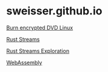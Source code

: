 # sweisser.github.io

[Burn encrypted DVD Linux](linux_burn_encrypted_dvd.md)

[Rust Streams](streams.md)

[Rust Streams Exploration](streams_hierarchy.md)

[WebAssembly](wasm.md)
